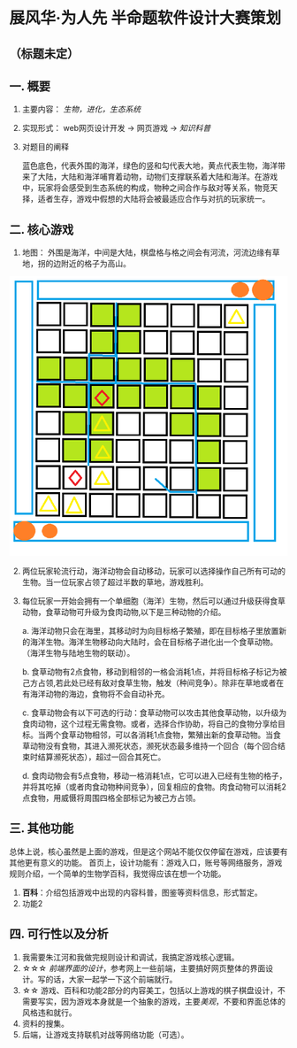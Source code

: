 # 展风华·为人先 半命题软件设计大赛策划

## （标题未定）

## 一.  概要

1. 主要内容： *生物，进化，生态系统*

2. 实现形式： web网页设计开发 -> 网页游戏 -> *知识科普*

3. 对题目的阐释

    蓝色底色，代表外围的海洋，绿色的竖和勾代表大地，黄点代表生物，海洋带来了大陆，大陆和海洋哺育着动物，动物们支撑联系着大陆和海洋。在游戏中，玩家将会感受到生态系统的构成，物种之间合作与敌对等关系，物竞天择，适者生存，游戏中假想的大陆将会被最适应合作与对抗的玩家统一。

## 二. 核心游戏
1. 地图： 外围是海洋，中间是大陆，棋盘格与格之间会有河流，河流边缘有草地，拐的边附近的格子为高山。

![地图](map.png)

2. 两位玩家轮流行动，海洋动物会自动移动，玩家可以选择操作自己所有可动的生物。当一位玩家占领了超过半数的草地，游戏胜利。 

3. 每位玩家一开始会拥有一个单细胞（海洋）生物，然后可以通过升级获得食草动物，食草动物可升级为食肉动物,以下是三种动物的介绍。

    a. 海洋动物只会在海里，其移动时为向目标格子繁殖，即在目标格子里放置新的海洋生物。海洋生物移动向大陆时，会在目标格子进化出一个食草动物。（海洋生物与陆地生物的联动）。

    b. 食草动物有2点食物，移动到相邻的一格会消耗1点，并将目标格子标记为被己方占领,若此处已经有敌对食草生物，触发（种间竞争）。除非在草地或者在有海洋动物的海边，食物将不会自动补充。
    
    c. 食草动物会有以下可选的行动：食草动物可以攻击其他食草动物，以升级为食肉动物，这个过程无需食物。或者，选择合作协助，将自己的食物分享给目标。当两个食草动物相邻，可以各消耗1点食物，繁殖出新的食草动物。当食草动物没有食物，其进入濒死状态，濒死状态最多维持一个回合（每个回合结束时结算濒死状态），超过一回合其死亡。

    d. 食肉动物会有5点食物，移动一格消耗1点，它可以进入已经有生物的格子，并将其吃掉（或者肉食动物种间竞争），回复相应的食物。肉食动物可以消耗2点食物，用威慑将周围四格全部标记为被己方占领。

## 三. 其他功能

总体上说，核心虽然是上面的游戏，但是这个网站不能仅仅停留在游戏，应该要有其他更有意义的功能。
首页上，设计功能有：游戏入口，账号等网络服务，游戏规则介绍，一个简单的生物学百科，我觉得应该在想一个功能。

1. **百科**：介绍包括游戏中出现的内容科普，图鉴等资料信息，形式暂定。
2. 功能2

## 四. 可行性以及分析

1. 我需要朱江河和我做完规则设计和调试，我搞定游戏核心逻辑。
2. ☆☆☆ *前端界面的设计*，参考网上一些前端，主要搞好网页整体的界面设计。写的话，大家一起学一下这个前端就行。
3. ☆☆ 游戏、百科和功能2部分的内容美工，包括以上游戏的棋子棋盘设计，不需要写实，因为游戏本身就是一个抽象的游戏，主要*美观*，不要和界面总体的风格违和就行。
4. 资料的搜集。
5. 后端，让游戏支持联机对战等网络功能（可选）。
